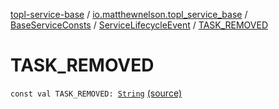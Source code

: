 [topl-service-base](../../../index.md) / [io.matthewnelson.topl_service_base](../../index.md) / [BaseServiceConsts](../index.md) / [ServiceLifecycleEvent](index.md) / [TASK_REMOVED](./-t-a-s-k_-r-e-m-o-v-e-d.md)

# TASK_REMOVED

`const val TASK_REMOVED: `[`String`](https://kotlinlang.org/api/latest/jvm/stdlib/kotlin/-string/index.html) [(source)](https://github.com/05nelsonm/TorOnionProxyLibrary-Android/blob/master/topl-service-base/src/main/java/io/matthewnelson/topl_service_base/BaseServiceConsts.kt#L157)